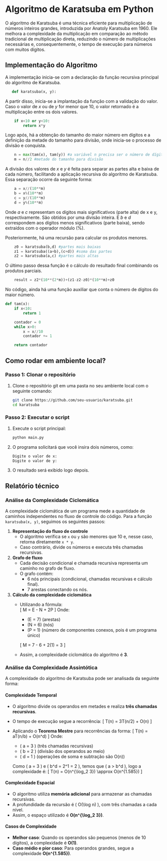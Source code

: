 # Algoritmo de Karatsuba em Python

O algoritmo de Karatsuba é uma técnica eficiente para multiplicação de números inteiros grandes, introduzida por Anatoly Karatsuba em 1960. Ele melhora a complexidade da multiplicação em comparação ao método tradicional de multiplicação direta, reduzindo o número de multiplicações necessárias e, consequentemente, o tempo de execução para números com muitos dígitos.

## Implementação do Algoritmo

A implementação inicia-se com a declaração da função recursiva principal do algoritmo de Karatsuba.

```python
   def karatsuba(x, y):
```

A partir disso, inicia-se a implantação da função com a validação do valor. Caso o valor de _x_ ou de _y_ for menor que 10, o valor retornado é a multiplicação entre os dois valores.

```python
    if x<10 or y<10:
        return x*y
```

Logo após, há a obtenção do tamanho do maior número em dígitos e a definição da metade do tamanho para divisão, onde inicia-se o processo de divisão e conquista.

```python
    n = max(tam(x), tam(y)) #a variável n precisa ser o número de dígitos do maior número
    m = n//2 #metade do tamanho para divisão
```

A divisão dos valores de _x_ e _y_ é feita para separar as partes alta e baixa de cada número, facilitando a aplicação recursiva do algoritmo de Karatsuba. Essa separação ocorre da seguinte forma:

```python
    a = x//(10**m)
    b = x%(10**m)
    c = y//(10**m)
    d = y%(10**m)
```

Onde _a_ e _c_ representam os dígitos mais significativos (parte alta) de x e y, respectivamente. São obtidos por uma divisão inteira. E _b_ e _d_ correspondem aos dígitos menos significativos (parte baixa), sendo extraídos com o operador módulo (%).

Posteriormente, há uma recursão para calcular os produtos menores.

```python
    z0 = karatsuba(b,d) #partes mais baixas
    z1 = karatsuba((a+b),(c+d)) #soma das partes
    z2 = karatsuba(a,c) #partes mais altas
```

O último passo dessa função é o cálculo do resultado final combinando os produtos parciais.

```python
    result = z2*(10**(2*m))+(z1-z2-z0)*(10**m)+z0
```

No código, ainda há uma função auxiliar que conta o número de dígitos do maior número.

```python
def tam(x):
    if x<10:
        return 1

    contador = 0
    while x>0:
        x = x//10
        contador += 1

    return contador
```

## Como rodar em ambiente local?

### Passo 1: Clonar o repositório

1. Clone o repositório git em uma pasta no seu ambiente local com o seguinte comando:

   ```bash
   git clone https://github.com/seu-usuario/karatsuba.git
   cd karatsuba
   ```

### Passo 2: Executar o script

1. Execute o script principal:

   ```bash
   python main.py
   ```

2. O programa solicitará que você insira dois números, como:

   ```bash
   Digite o valor de x:
   Digite o valor de y:
   ```

3. O resultado será exibido logo depois.

## Relatório técnico

### Análise da Complexidade Ciclomática

A complexidade ciclomática de um programa mede a quantidade de caminhos independentes no fluxo de controle do código. Para a função `karatsuba(x, y)`, seguimos os seguintes passos:

1. **Representação do fluxo de controle**
   - O algoritmo verifica se `x` ou `y` são menores que 10 e, nesse caso, retorna diretamente `x * y`.
   - Caso contrário, divide os números e executa três chamadas recursivas.
2. **Grafo de fluxo**
   - Cada decisão condicional e chamada recursiva representa um caminho no grafo de fluxo.
   - O grafo contém:
     - 6 nós principais (condicional, chamadas recursivas e cálculo final).
     - 7 arestas conectando os nós.
3. **Cálculo da complexidade ciclomática**
   - Utilizando a fórmula:  
     \[ M = E - N + 2P \]
     Onde:

     - \(E = 7\) (arestas)
     - \(N = 6\) (nós)
     - \(P = 1\) (número de componentes conexos, pois é um programa único)

     \[ M = 7 - 6 + 2(1) = 3 \]

   - Assim, a complexidade ciclomática do algoritmo é **3**.

### Análise da Complexidade Assintótica

A complexidade do algoritmo de Karatsuba pode ser analisada da seguinte forma:

#### Complexidade Temporal

- O algoritmo divide os operandos em metades e realiza **três chamadas recursivas**.
- O tempo de execução segue a recorrência:
  \[ T(n) = 3T(n/2) + O(n) \]
- Aplicando o **Teorema Mestre** para recorrências da forma:
  \[ T(n) = aT(n/b) + O(n^d) \]
  Onde:

  - \( a = 3 \) (três chamadas recursivas)
  - \( b = 2 \) (divisão dos operandos ao meio)
  - \( d = 1 \) (operações de soma e subtração são O(n))

  Como \( a = 3 \) e \( b^d = 2^1 = 2 \), temos que \( a > b^d \), logo a complexidade é:
  \[ T(n) = O(n^{\log_2 3}) \approx O(n^{1.585}) \]

#### Complexidade Espacial

- O algoritmo utiliza **memória adicional** para armazenar as chamadas recursivas.
- A profundidade da recursão é \( O(\log n) \), com três chamadas a cada nível.
- Assim, o espaço utilizado é **O(n^{\log_2 3})**.

#### Casos de Complexidade

- **Melhor caso**: Quando os operandos são pequenos (menos de 10 dígitos), a complexidade é **O(1)**.
- **Caso médio e pior caso**: Para operandos grandes, segue a complexidade **O(n^{1.585})**.
